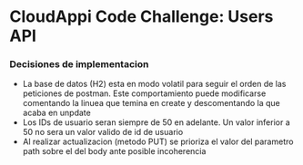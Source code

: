 # CloudAppi Code Challenge: Users API

### Decisiones de implementacion

* La base de datos (H2) esta en modo volatil para seguir el orden de las peticiones de postman. Este comportamiento puede modificarse comentando la linuea que temina en create y descomentando la que acaba en unpdate
* Los IDs de usuario seran siempre de 50 en adelante. Un valor inferior a 50 no sera un valor valido de id de usuario 
* Al realizar actualizacion (metodo PUT) se prioriza el valor del parametro path sobre el del body ante posible incoherencia


